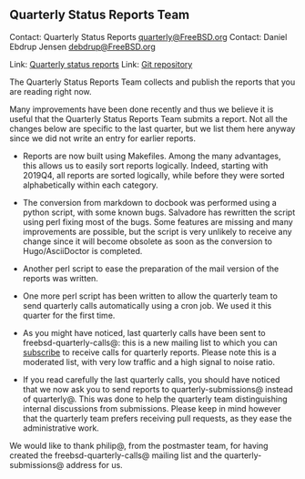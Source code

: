## Quarterly Status Reports Team ##

Contact: Quarterly Status Reports <quarterly@FreeBSD.org>
Contact: Daniel Ebdrup Jensen <debdrup@FreeBSD.org>

Link: [Quarterly status reports](https://www.freebsd.org/news/status/)
Link: [Git repository](https://github.com/freebsd/freebsd-quarterly)

The Quarterly Status Reports Team collects and publish the reports that you are
reading right now.

Many improvements have been done recently and thus we believe it is useful that
the Quarterly Status Reports Team submits a report. Not all the changes below
are specific to the last quarter, but we list them here anyway since we did not
write an entry for earlier reports.

- Reports are now built using Makefiles. Among the many advantages, this allows
  us to easily sort reports logically. Indeed, starting with 2019Q4, all reports
  are sorted logically, while before they were sorted alphabetically within each
  category.

- The conversion from markdown to docbook was performed using a python script,
  with some known bugs. Salvadore has rewritten the script using perl fixing
  most of the bugs. Some features are missing and many improvements are
  possible, but the script is very unlikely to receive any change since it will
  become obsolete as soon as the conversion to Hugo/AsciiDoctor is completed.

- Another perl script to ease the preparation of the mail version of the
  reports was written.

- One more perl script has been written to allow the quarterly team to send
  quarterly calls automatically using a cron job. We used it this quarter for
  the first time.

- As you might have noticed, last quarterly calls have been sent to
  freebsd-quarterly-calls@: this is a new mailing list to which you can
  [subscribe](https://lists.freebsd.org/mailman/listinfo/freebsd-quarterly-calls)
  to receive calls for quarterly reports. Please note this is a moderated list, 
  with very low traffic and a high signal to noise ratio.

- If you read carefully the last quarterly calls, you should have noticed that
  we now ask you to send reports to quarterly-submissions@ instead of
  quarterly@. This was done to help the quarterly team distinguishing internal
  discussions from submissions. Please keep in mind however that the quarterly
  team prefers receiving pull requests, as they ease the administrative work.

We would like to thank philip@, from the postmaster team, for having created the
freebsd-quarterly-calls@ mailing list and the quarterly-submissions@ address for
us.
